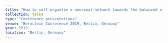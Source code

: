 ```yaml
---
title: "How to self-organize a neuronal network towards the balanced state?"
collection: talks
type: "Conference presentations"
venue: "Bernstein Conference 2019, Berlin, Germany"
year: 2019
location: "Berlin, Germany"
---
```

